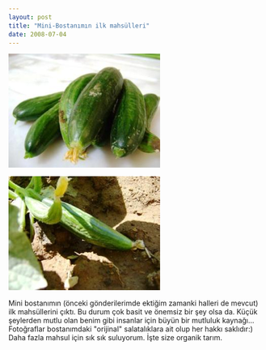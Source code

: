 ```yaml
---
layout: post
title: "Mini-Bostanımın ilk mahsülleri"
date: 2008-07-04
---
```


[![](/images/salatalik_2.jpg)](http://suatatan.wordpress.com/wp-content/uploads/2008/07/salatalik_2.jpg)

[![](/images/salatalik_1.jpg)](http://suatatan.wordpress.com/wp-content/uploads/2008/07/salatalik_1.jpg)

Mini bostanımın (önceki gönderilerimde ektiğim zamanki halleri de mevcut) ilk mahsüllerini çıktı. Bu durum çok basit ve önemsiz bir şey olsa da. Küçük şeylerden mutlu olan benim gibi insanlar için büyün bir mutluluk kaynağı... Fotoğraflar bostanımdaki "orijinal" salatalıklara ait olup her hakkı saklıdır:) Daha fazla mahsul için sık sık suluyorum. İşte size organik tarım.
